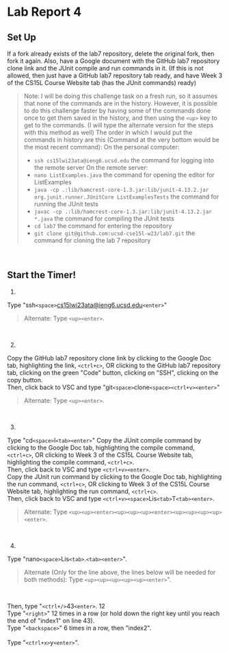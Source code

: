 # Lab Report 4

## Set Up

If a fork already exists of the lab7 repository, delete the original fork, then fork it again. 
Also, have a Google document with the GitHub lab7 repository clone link and the JUnit compile and run commands in it. (If this is not allowed, then just have a GitHub lab7 repository tab ready, and have Week 3 of the CS15L Course Website tab (has the JUnit commands) ready)

> Note: I will be doing this challenge task on a fresh run, so it assumes that none of the commands are in the history. However, it is possible to do this challenge faster by having some of the commands done once to get them saved in the history, and then using the `<up>` key to get to the commands. (I will type the alternate version for the steps with this method as well) The order in which I would put the commands in history are this (Command at the very bottom would be the most recent command): 
> On the personal computer:
> * `ssh cs15lwi23ata@ieng6.ucsd.edu` the command for logging into the remote server
> On the remote server:
> * `nano ListExamples.java` the command for opening the editor for ListExamples
> * `java -cp .:lib/hamcrest-core-1.3.jar:lib/junit-4.13.2.jar org.junit.runner.JUnitCore ListExamplesTests` the command for running the JUnit tests
> * `javac -cp .:lib/hamcrest-core-1.3.jar:lib/junit-4.13.2.jar *.java` the command for compiling the JUnit tests
> * `cd lab7` the command for entering the repository
> * `git clone git@github.com:ucsd-cse15l-w23/lab7.git` the command for cloning the lab 7 repository

<br/>

## Start the Timer!

1. 
Type "ssh`<space>`cs15lwi23ata@ieng6.ucsd.edu`<enter>`" 
> Alternate: Type `<up><enter>`.

<br/>

2. 
Copy the GitHub lab7 repository clone link by clicking to the Google Doc tab, highlighting the link, `<ctrl+c>`, OR clicking to the GitHub lab7 repository tab, clicking on the green "Code" button, clicking on "SSH", clicking on the copy button.
<br/>
Then, click back to VSC and type "git`<space>`clone`<space><ctrl+v><enter>`"
> Alternate: Type `<up><enter>`.

<br/>

3. 
Type "cd`<space>`l`<tab><enter>`"
Copy the JUnit compile command by clicking to the Google Doc tab, highlighting the compile command, `<ctrl+c>`, OR clicking to Week 3 of the CS15L Course Website tab, highlighting the compile command, `<ctrl+c>`.
<br/>
Then, click back to VSC and type `<ctrl+v><enter>`.
<br/>
Copy the JUnit run command by clicking to the Google Doc tab, highlighting the run command, `<ctrl+c>`, OR clicking to Week 3 of the CS15L Course Website tab, highlighting the run command, `<ctrl+c>`.
<br/>
Then, click back to VSC and type `<ctrl+v><space>`Lis`<tab>`T`<tab><enter>`.
> Alternate: Type `<up><up><enter><up><up><up><enter><up><up><up><up><enter>`.

<br/>

4. 
Type "nano`<space>`Lis`<tab>`.`<tab><enter>`".
<br/>
> Alternate (Only for the line above, the lines below will be needed for both methods): Type `<up><up><up><up><up><enter>`".
<br/>

Then, type "`<ctrl+/>`43`<enter>`. 12
<br/>
Type "`<right>`" 12 times in a row (or hold down the right key until you reach the end of "index1" on line 43).
<br/>
Type "`<backspace>`" 6 times in a row, then "index2".
<br/>
<br/>
Type "`<ctrl+x>`y`<enter>`". 


